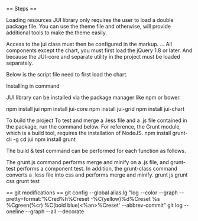 == Steps ==

Loading resources
JUI library only requires the user to load a double package file.
You can use the theme file and otherwise, will provide additional tools to make the theme easily.

<!-- Basic style components -->
<link rel="stylesheet" href="/jui/dist/ui.min.css" />
<link rel="stylesheet" href="/jui/dist/ui-jennifer.min.css" />

<!-- Grid style components -->
<link rel="stylesheet" href="/jui-grid/dist/grid.min.css" />
<link rel="stylesheet" href="/jui-grid/dist/grid-jennifer.min.css" />
Access to the jui class must then be configured in the markup.

<body class="jui">
    ...
</body>
All components except the chart, you must first load the jQuery 1.8 or later.
And because the JUI-core and separate utility in the project must be loaded separately.

<!-- Required script files -->
<script src="jquery.min.js"></script>
<script src="/jui-core/dist/core.min.js"></script>

<!-- Basic script components -->
<script src="/jui/dist/ui.min.js"></script>

<!-- Grid script components -->
<script src="/jui-grid/dist/grid.min.js"></script>
Below is the script file need to first load the chart.

<script src="/jui-core/dist/core.min.js"></script>
<script src="/jui-chart/dist/chart.min.js"></script>

Installing in command

JUI library can be installed via the package manager like npm or bower.

npm install jui
npm install jui-core
npm install jui-grid
npm install jui-chart

To build the project
To test and merge a .less file and a .js file contained in the package, run the command below.
For reference, the Grunt module, which is a build tool, requires the installation of NodeJS. npm install grunt-cli -g
cd jui
npm install
grunt

The build & test command can be performed for each function as follows.

The grunt.js command performs merge and minify on a .js file, and grunt-test performs a component test.
In addition, the grunt-class command converts a .less file into css and performs merge and minify. grunt js
grunt css
grunt test



== git modifications ==
git config --global alias.lg "log --color --graph --pretty=format:'%Cred%h%Creset -%C(yellow)%d%Creset %s %Cgreen(%cr) %C(bold blue)<%an>%Creset' --abbrev-commit"
git log --oneline --graph --all --decorate
